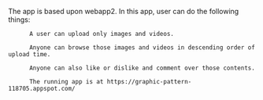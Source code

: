 The app is based upon webapp2. In this app, user can do the following things:

          A user can upload only images and videos.
          
          Anyone can browse those images and videos in descending order of upload time. 
          
          Anyone can also like or dislike and comment over those contents.
          
          The running app is at https://graphic-pattern-118705.appspot.com/
          
